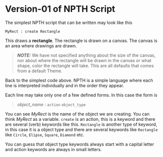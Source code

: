 # Version-01 of NPTH Script
The simplest NPTH script that can be written may look like this

```
MyRect : create Rectangle
```

This draws a **rectangle**. The rectangle is drawn on a canvas. The canvas is an area where drawings are drawn.

> **_NOTE:_** We have not specified anything about the size of the canvas, nor about where the rectangle will be drawn in the canvas or what shape, color the rectangle will take. This are all defaults that comes from a default Theme.

Back to the simplest code above. NPTH is a simple language where each line is interpreted individually and in the order they appear.

Each line may take only one of a few defined forms. In this case the form is

> *object_name* : `action` `object_type`

You can see *MyRect* is the name of the object we are creating. You can think *MyRect* as a variable. `create` is an action, this is a keyword and there are several (verb) keywords like this. `Rectangle` is another type of keyword, in this case it is a object type and there are several keywords like `Rectangle` like `Circle`, `Elipse`, `Square`, `Diamond` etc.

You can guess that object type keywords always start with a capital letter and action keywords are always in small letters.
